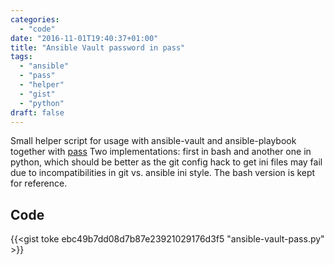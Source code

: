 ```yaml
---
categories:
  - "code"
date: "2016-11-01T19:40:37+01:00"
title: "Ansible Vault password in pass"
tags:
  - "ansible"
  - "pass"
  - "helper"
  - "gist"
  - "python"
draft: false
---
```


Small helper script for usage with ansible-vault and ansible-playbook together with
[pass](https://www.passwordstore.org/) Two implementations: first in bash and another
one in python, which should be better as the git config hack to get ini files may fail
due to incompatibilities in git vs. ansible ini style. The bash version is kept for reference.

## Code

{{<gist toke ebc49b7dd08d7b87e23921029176d3f5 "ansible-vault-pass.py" >}}
